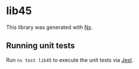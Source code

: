 # lib45

This library was generated with [Nx](https://nx.dev).


## Running unit tests

Run `nx test lib45` to execute the unit tests via [Jest](https://jestjs.io).


